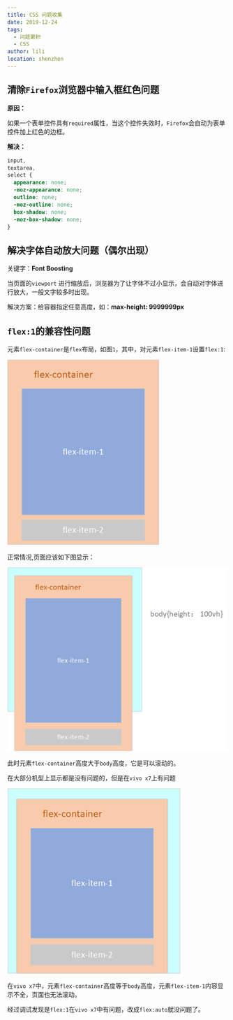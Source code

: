 ```yaml
---
title: CSS 问题收集
date: 2019-12-24
tags:
  - 问题累积
  - CSS
author: lili
location: shenzhen
---
```


## 清除` Firefox `浏览器中输入框红色问题

**原因：**

如果一个表单控件具有` required `属性，当这个控件失效时，` Firefox `会自动为表单控件加上红色的边框。

**解决：**

```css
input,
textarea,
select {
  appearance: none;
  -moz-appearance: none;
  outline: none;
  -moz-outline: none;
  box-shadow: none;
  -moz-box-shadow: none;
}
```

## 解决字体自动放大问题（偶尔出现）

关键字：**Font Boosting**

当页面的` viewport ` 进行缩放后，浏览器为了让字体不过小显示，会自动对字体进行放大，一般文字较多时出现。

解决方案：给容器指定任意高度，如：**max-height: 9999999px**

## ` flex:1 `的兼容性问题

元素` flex-container `是` flex `布局，如图` 1 `，其中，对元素` flex-item-1 `设置` flex:1 `:

![image from dependency](../../.vuepress/public/images/css-question/01.png)

正常情况,页面应该如下图显示：

![image from dependency](../../.vuepress/public/images/css-question/02.png)

此时元素` flex-container `高度大于` body `高度，它是可以滚动的。

在大部分机型上显示都是没有问题的，但是在` vivo x7 `上有问题

![image from dependency](../../.vuepress/public/images/css-question/03.png)

在` vivo x7 `中，元素` flex-container `高度等于` body `高度，元素` flex-item-1 `内容显示不全，页面也无法滚动。

经过调试发现是` flex:1 `在` vivo x7 `中有问题，改成` flex:auto `就没问题了。
